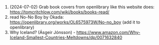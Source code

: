 1. (2024-07-02) Grab book covers from openlibrary like this website does: https://tomcritchlow.com/wiki/books/books-read/
2. read No-No Boy by Okada: https://openlibrary.org/works/OL6575973W/No-no_boy (add it to openlibrary)
3. Why Iceland? (Ásgeir Jónsson) - https://www.amazon.com/Why-Iceland-Smallest-Countries-Meltdowns/dp/0071632840
